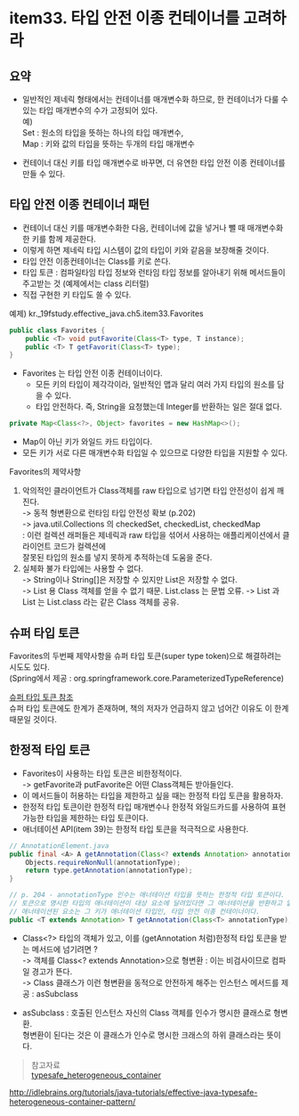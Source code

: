 # item33. 타입 안전 이종 컨테이너를 고려하라

## 요약  
* 일반적인 제네릭 형태에서는 컨테이너를 매개변수화 하므로, 한 컨테이너가 다룰 수 있는 타입 매개변수의 수가 고정되어 있다.  
예)  
Set : 원소의 타입을 뜻하는 하나의 타입 매개변수,   
Map : 키와 값의 타입을 뜻하는 두개의 타입 매개변수

* 컨테이너 대신 키를 타입 매개변수로 바꾸면, 더 유연한 타입 안전 이종 컨테이너를 만들 수 있다.  

## 타입 안전 이종 컨테이너 패턴  
* 컨테이너 대신 키를 매개변수화한 다음, 컨테이너에 값을 넣거나 뺄 때 매개변수화한 키를 함께 제공한다.  
* 이렇게 하면 제네릭 타입 시스템이 값의 타입이 키와 같음을 보장해줄 것이다.  
* 타입 안전 이종컨테이너는 Class를 키로 쓴다.
* 타입 토큰 : 컴파일타임 타입 정보와 런타임 타입 정보를 알아내기 위해 메서드들이 주고받는 것 (예제에서는 class 리터럴)  
* 직접 구현한 키 타입도 쓸 수 있다.  

예제) kr._19fstudy.effective_java.ch5.item33.Favorites  

```java
public class Favorites {
	public <T> void putFavorite(Class<T> type, T instance);
	public <T> T getFavorit(Class<T> type);
}
```  

* Favorites 는 타입 안전 이종 컨테이너이다.  
  - 모든 키의 타입이 제각각이라, 일반적인 맵과 달리 여러 가지 타입의 원소를 담을 수 있다.
  - 타입 안전하다. 즉, String을 요청했는데 Integer를 반환하는 일은 절대 없다.  

  
```java
private Map<Class<?>, Object> favorites = new HashMap<>();
```
- Map이 아닌 키가 와일드 카드 타입이다.  
- 모든 키가 서로 다른 매개변수화 타입일 수 있으므로 다양한 타입을 지원할 수 있다.  

Favorites의 제약사항  
1. 악의적인 클라이언트가 Class객체를 raw 타입으로 넘기면 타입 안전성이 쉽게 깨진다.  
-> 동적 형변환으로 런타임 타입 안전성 확보 (p.202)  
-> java.util.Collections 의 checkedSet, checkedList, checkedMap  
  : 이런 컬렉션 래퍼들은 제네릭과 raw 타입을 섞어서 사용하는 애플리케이션에서 클라이언트 코드가 컬렉션에  
  잘못된 타입의 원소를 넣지 못하게 추적하는데 도움을 준다.    
2. 실체화 불가 타입에는 사용할 수 없다.  
-> String이나 String[]은 저장할 수 있지만 List<String>은 저장할 수 없다.  
-> List<String> 용 Class 객체를 얻을 수 없기 때문. List<String>.class 는 문법 오류.
-> List<String> 과 List<Integer> 는 List.class 라는 같은 Class 객체를 공유.  

## 슈퍼 타입 토큰
Favorites의 두번째 제약사항을 슈퍼 타입 토큰(super type token)으로 해결하려는 시도도 있다.  
(Spring에서 제공 : org.springframework.core.ParameterizedTypeReference)  

[슈퍼 타입 토큰 참조](http://gafter.blogspot.com/2006/12/super-type-tokens.html)  
슈퍼 타입 토큰에도 한계가 존재하며, 책의 저자가 언급하지 않고 넘어간 이유도 이 한계 때문일 것이다.


## 한정적 타입 토큰  
* Favorites이 사용하는 타입 토큰은 비한정적이다.  
 -> getFavorite과 putFavorite은 어떤 Class객체든 받아들인다.  
* 이 메서드들이 허용하는 타입을 제한하고 싶을 때는 한정적 타입 토큰을 활용하자.  
* 한정적 타입 토큰이란 한정적 타입 매개변수나 한정적 와일드카드를 사용하여 표현 가능한 타입을 제한하는 타입 토큰이다.  
* 애너테이션 API(item 39)는 한정적 타입 토큰을 적극적으로 사용한다.  

```java
// AnnotationElement.java
public final <A> A getAnnotation(Class<? extends Annotation> annotationType) {
    Objects.requireNonNull(annotationType);
    return type.getAnnotation(annotationType);
}

// p. 204 - annotationType 인수는 애너테이션 타입을 뜻하는 한정적 타입 토큰이다.
// 토큰으로 명시한 타입의 애너테이션이 대상 요소에 달려있다면 그 애너테이션을 반환하고 없다면 null을 반환.
// 애너테이션된 요소는 그 키가 애너테이션 타입인, 타입 안전 이종 컨테이너이다.
public <T extends Annotation> T getAnnotation(Class<T> annotationType);
```

* Class<?> 타입의 객체가 있고, 이를 (getAnnotation 처럼)한정적 타입 토큰을 받는 메서드에 넘기려면 ?  
-> 객체를 Class<? extends Annotation>으로 형변환 : 이는 비검사이므로 컴파일 경고가 뜬다.  
-> Class 클래스가 이런 형변환을 동적으로 안전하게 해주는 인스턴스 메서드를 제공 : asSubclass

* asSubclass : 호출된 인스턴스 자신의 Class 객체를 인수가 명시한 클래스로 형변환.  
형변환이 된다는 것은 이 클래스가 인수로 명시한 크래스의 하위 클래스라는 뜻이다. 


> 참고자료  
[typesafe_heterogeneous_container](https://gerardnico.com/code/design_pattern/typesafe_heterogeneous_container)  

http://idlebrains.org/tutorials/java-tutorials/effective-java-typesafe-heterogeneous-container-pattern/